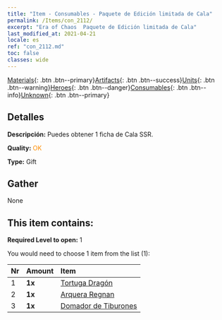 ```yaml
---
title: "Item - Consumables - Paquete de Edición limitada de Cala"
permalink: /Items/con_2112/
excerpt: "Era of Chaos  Paquete de Edición limitada de Cala"
last_modified_at: 2021-04-21
locale: es
ref: "con_2112.md"
toc: false
classes: wide
---
```

 [Materials](/es/Items/){: .btn .btn--primary}[Artifacts](/es/Items/Artifacts/){: .btn .btn--success}[Units](/es/Items/Units/){: .btn .btn--warning}[Heroes](/es/Items/Heroes/){: .btn .btn--danger}[Consumables](/es/Items/Consumables/){: .btn .btn--info}[Unknown](/es/Items/Unknown/){: .btn .btn--primary}

## Detalles
 **Descripción:** Puedes obtener 1 ficha de Cala SSR.

 **Quality:** <span style="color: #FF8C00">OK</span>

 **Type:** Gift

## Gather

  None

## This item contains:

 **Required Level to open:** 1

 You would need to choose 1 item from the list (1):

  | Nr | Amount |     Item    |
  |:---|:-------|:------------|
  | 1 |  **1x** | [Tortuga Dragón](/es/Items/unt_278/) |  | 
  | 2 |  **1x** | [Arquera Regnan](/es/Items/unt_274/) |  | 
  | 3 |  **1x** | [Domador de Tiburones](/es/Items/unt_281/) |  | 
